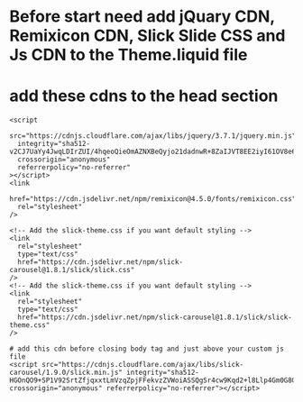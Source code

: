# Before start need add jQuary CDN, Remixicon CDN, Slick Slide CSS and Js CDN to the Theme.liquid file 

# add these cdns to the head section 
<!-- JQuery CDN  -->
    <script
      src="https://cdnjs.cloudflare.com/ajax/libs/jquery/3.7.1/jquery.min.js"
      integrity="sha512-v2CJ7UaYy4JwqLDIrZUI/4hqeoQieOmAZNXBeQyjo21dadnwR+8ZaIJVT8EE2iyI61OV8e6M8PP2/4hpQINQ/g=="
      crossorigin="anonymous"
      referrerpolicy="no-referrer"
    ></script>
    <link
      href="https://cdn.jsdelivr.net/npm/remixicon@4.5.0/fonts/remixicon.css"
      rel="stylesheet"
    />

    <!-- Add the slick-theme.css if you want default styling -->
    <link
      rel="stylesheet"
      type="text/css"
      href="https://cdn.jsdelivr.net/npm/slick-carousel@1.8.1/slick/slick.css"
    />
    <!-- Add the slick-theme.css if you want default styling -->
    <link
      rel="stylesheet"
      type="text/css"
      href="https://cdn.jsdelivr.net/npm/slick-carousel@1.8.1/slick/slick-theme.css"
    />

    # add this cdn before closing body tag and just above your custom js file 
    <script src="https://cdnjs.cloudflare.com/ajax/libs/slick-carousel/1.9.0/slick.min.js" integrity="sha512-HGOnQO9+SP1V92SrtZfjqxxtLmVzqZpjFFekvzZVWoiASSQgSr4cw9Kqd2+l8Llp4Gm0G8GIFJ4ddwZilcdb8A==" crossorigin="anonymous" referrerpolicy="no-referrer"></script>
